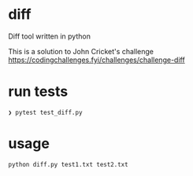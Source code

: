 # diff

Diff tool written in python

This is a solution to John Cricket's challenge https://codingchallenges.fyi/challenges/challenge-diff

# run tests
```
❯ pytest test_diff.py
```

# usage
```
python diff.py test1.txt test2.txt
```